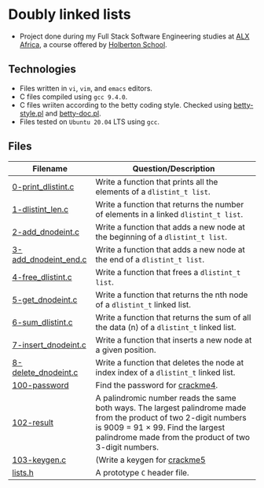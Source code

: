 # Doubly linked lists

- Project done during my Full Stack Software Engineering studies at [ALX Africa](https://www.alxafrica.com/software-engineering-2022/), a course offered by [Holberton School](https://www.holbertonschool.com/).

## Technologies
- Files written in ```vi```, ```vim```, and ```emacs``` editors. 
- C files compiled using ```gcc 9.4.0```.
- C files wriiten according to the betty coding style. Checked using [betty-style.pl](https://github.com/holbertonschool/Betty/blob/master/betty-style.pl) and [betty-doc.pl](https://github.com/holbertonschool/Betty/blob/master/betty-doc.pl).
- Files tested on ```Ubuntu 20.04``` LTS using ```gcc```.

## Files

| Filename | Question/Description |
| ---  | --- |
|[0-print_dlistint.c](0-print_dlistint.c)|Write a function that prints all the elements of a ```dlistint_t list```.|
|[1-dlistint_len.c](1-dlistint_len.c)|Write a function that returns the number of elements in a linked ```dlistint_t list```.|
|[2-add_dnodeint.c](2-add_dnodeint.c)|Write a function that adds a new node at the beginning of a ```dlistint_t list```.|
|[3-add_dnodeint_end.c](3-add_dnodeint_end.c)|Write a function that adds a new node at the end of a ```dlistint_t list```.|
|[4-free_dlistint.c](4-free_dlistint.c)|Write a function that frees a ```dlistint_t list```.|
|[5-get_dnodeint.c](5-get_dnodeint.c)|Write a function that returns the nth node of a ```dlistint_t``` linked list.|
|[6-sum_dlistint.c](6-sum_dlistint.c)|Write a function that returns the sum of all the data (n) of a ```dlistint_t``` linked list.|
|[7-insert_dnodeint.c](7-insert_dnodeint.c)|Write a function that inserts a new node at a given position.|
|[8-delete_dnodeint.c](8-delete_dnodeint.c)|Write a function that deletes the node at index index of a ```dlistint_t``` linked list.|
|[100-password](100-password)|Find the password for [crackme4](https://github.com/holbertonschool/0x17.c).|
|[102-result](102-result)|A palindromic number reads the same both ways. The largest palindrome made from the product of two 2-digit numbers is 9009 = 91 × 99. Find the largest palindrome made from the product of two 3-digit numbers.|
|[103-keygen.c](103-keygen.c)|(Write a keygen for [crackme5](https://github.com/holbertonschool/0x17.c)|
|[lists.h](lists.h)|A prototype ```C``` header file.|

